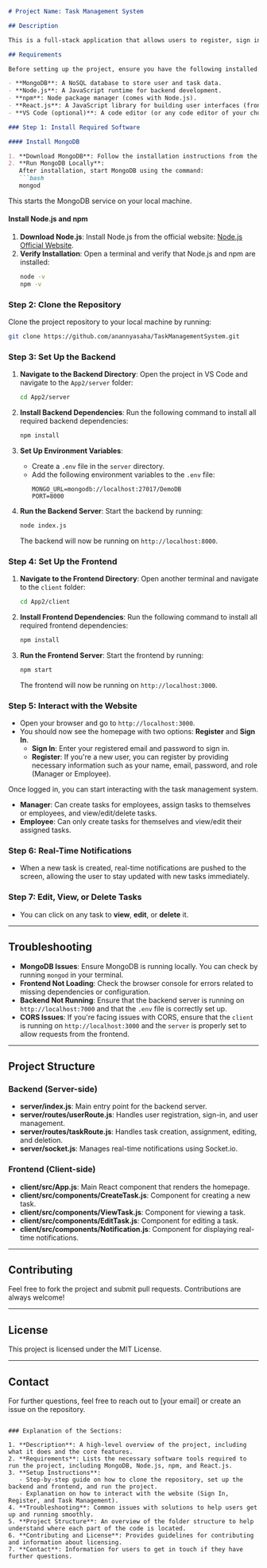 
```markdown
# Project Name: Task Management System

## Description

This is a full-stack application that allows users to register, sign in, create tasks, and interact with them in real-time. The backend is built using Node.js, Express, and MongoDB, while the frontend uses React.js for a smooth user interface. The system supports roles such as Manager and Employee, with different permissions for creating, editing, and viewing tasks.

## Requirements

Before setting up the project, ensure you have the following installed:

- **MongoDB**: A NoSQL database to store user and task data.
- **Node.js**: A JavaScript runtime for backend development.
- **npm**: Node package manager (comes with Node.js).
- **React.js**: A JavaScript library for building user interfaces (frontend).
- **VS Code (optional)**: A code editor (or any code editor of your choice).

### Step 1: Install Required Software

#### Install MongoDB

1. **Download MongoDB**: Follow the installation instructions from the official website: [MongoDB Download](https://www.mongodb.com/try/download/community).
2. **Run MongoDB Locally**:
   After installation, start MongoDB using the command:
   ```bash
   mongod
   ```
   This starts the MongoDB service on your local machine.

#### Install Node.js and npm

1. **Download Node.js**: Install Node.js from the official website: [Node.js Official Website](https://nodejs.org/).
2. **Verify Installation**: Open a terminal and verify that Node.js and npm are installed:
   ```bash
   node -v
   npm -v
   ```

### Step 2: Clone the Repository

Clone the project repository to your local machine by running:
```bash
git clone https://github.com/anannyasaha/TaskManagementSystem.git
```

### Step 3: Set Up the Backend

1. **Navigate to the Backend Directory**:
   Open the project in VS Code and navigate to the `App2/server` folder:
   ```bash
   cd App2/server
   ```

2. **Install Backend Dependencies**:
   Run the following command to install all required backend dependencies:
   ```bash
   npm install
   ```

3. **Set Up Environment Variables**:
   - Create a `.env` file in the `server` directory.
   - Add the following environment variables to the `.env` file:
     ```
     MONGO_URL=mongodb://localhost:27017/DemoDB
     PORT=8000
     ```

4. **Run the Backend Server**:
   Start the backend by running:
   ```bash
   node index.js
   ```

   The backend will now be running on `http://localhost:8000`.

### Step 4: Set Up the Frontend

1. **Navigate to the Frontend Directory**:
   Open another terminal and navigate to the `client` folder:
   ```bash
   cd App2/client
   ```

2. **Install Frontend Dependencies**:
   Run the following command to install all required frontend dependencies:
   ```bash
   npm install
   ```

3. **Run the Frontend Server**:
   Start the frontend by running:
   ```bash
   npm start
   ```

   The frontend will now be running on `http://localhost:3000`.

### Step 5: Interact with the Website

- Open your browser and go to `http://localhost:3000`.
- You should now see the homepage with two options: **Register** and **Sign In**.
  - **Sign In**: Enter your registered email and password to sign in.
  - **Register**: If you're a new user, you can register by providing necessary information such as your name, email, password, and role (Manager or Employee).
  
Once logged in, you can start interacting with the task management system.

- **Manager**: Can create tasks for employees, assign tasks to themselves or employees, and view/edit/delete tasks.
- **Employee**: Can only create tasks for themselves and view/edit their assigned tasks.

### Step 6: Real-Time Notifications

- When a new task is created, real-time notifications are pushed to the screen, allowing the user to stay updated with new tasks immediately.

### Step 7: Edit, View, or Delete Tasks

- You can click on any task to **view**, **edit**, or **delete** it.

---

## Troubleshooting

- **MongoDB Issues**: Ensure MongoDB is running locally. You can check by running `mongod` in your terminal.
- **Frontend Not Loading**: Check the browser console for errors related to missing dependencies or configuration.
- **Backend Not Running**: Ensure that the backend server is running on `http://localhost:7000` and that the `.env` file is correctly set up.
- **CORS Issues**: If you're facing issues with CORS, ensure that the `client` is running on `http://localhost:3000` and the `server` is properly set to allow requests from the frontend.

---

## Project Structure

### Backend (Server-side)
- **server/index.js**: Main entry point for the backend server.
- **server/routes/userRoute.js**: Handles user registration, sign-in, and user management.
- **server/routes/taskRoute.js**: Handles task creation, assignment, editing, and deletion.
- **server/socket.js**: Manages real-time notifications using Socket.io.

### Frontend (Client-side)
- **client/src/App.js**: Main React component that renders the homepage.
- **client/src/components/CreateTask.js**: Component for creating a new task.
- **client/src/components/ViewTask.js**: Component for viewing a task.
- **client/src/components/EditTask.js**: Component for editing a task.
- **client/src/components/Notification.js**: Component for displaying real-time notifications.

---

## Contributing

Feel free to fork the project and submit pull requests. Contributions are always welcome!

---

## License

This project is licensed under the MIT License.

---

## Contact

For further questions, feel free to reach out to [your email] or create an issue on the repository.

```

### Explanation of the Sections:

1. **Description**: A high-level overview of the project, including what it does and the core features.
2. **Requirements**: Lists the necessary software tools required to run the project, including MongoDB, Node.js, npm, and React.js.
3. **Setup Instructions**:
   - Step-by-step guide on how to clone the repository, set up the backend and frontend, and run the project.
   - Explanation on how to interact with the website (Sign In, Register, and Task Management).
4. **Troubleshooting**: Common issues with solutions to help users get up and running smoothly.
5. **Project Structure**: An overview of the folder structure to help understand where each part of the code is located.
6. **Contributing and License**: Provides guidelines for contributing and information about licensing.
7. **Contact**: Information for users to get in touch if they have further questions.
